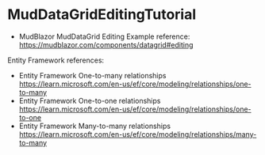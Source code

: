 # MudDataGridEditingTutorial

- MudBlazor MudDataGrid Editing Example reference:
https://mudblazor.com/components/datagrid#editing

Entity Framework references:
- Entity Framework One-to-many relationships
https://learn.microsoft.com/en-us/ef/core/modeling/relationships/one-to-many
- Entity Framework One-to-one relationships
https://learn.microsoft.com/en-us/ef/core/modeling/relationships/one-to-one
- Entity Framework Many-to-many relationships
https://learn.microsoft.com/en-us/ef/core/modeling/relationships/many-to-many
